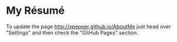 # My Résumé
To update the page http://xpepper.github.io/AboutMe just head over "Settings" and then check the "GitHub Pages" section.
